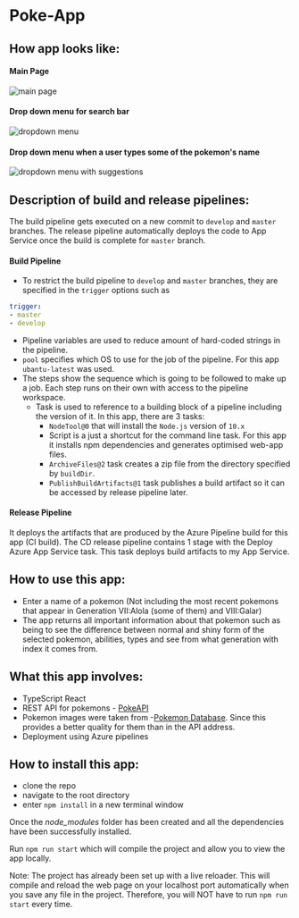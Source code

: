 # Poke-App
## How app looks like:
#### Main Page
![main page](https://user-images.githubusercontent.com/26496834/87839433-e6501100-c8ee-11ea-84a9-5c9bd98e4175.PNG)

#### Drop down menu for search bar
![dropdown menu](https://user-images.githubusercontent.com/26496834/87839466-113a6500-c8ef-11ea-86e7-010f3daf2635.PNG)

#### Drop down menu when a user types some of the pokemon's name
![dropdown menu with suggestions](https://user-images.githubusercontent.com/26496834/87839474-1992a000-c8ef-11ea-959f-2408ed114d42.PNG)

## Description of build and release pipelines:
The build pipeline gets executed on a new commit to `develop` and `master` branches. The release pipeline automatically deploys the code to App Service once the build is complete for `master` branch. 

#### Build Pipeline ####
- To restrict the build pipeline to `develop` and `master` branches, they are specified in the `trigger` options such as 
```yml
trigger:
- master
- develop
```
- Pipeline variables are used to reduce amount of hard-coded strings in the pipeline.
- `pool` specifies which OS to use for the job of the pipeline. For this app `ubantu-latest` was used.
- The steps show the sequence which is going to be followed to make up a job. Each step runs on their own with access to the pipeline workspace.
  - Task is used to reference to a building block of a pipeline including the version of it. In this app, there are 3 tasks:
    - `NodeTool@0` that will install the `Node.js` version of `10.x`
    -  Script is a just a shortcut for the command line task. For this app it installs npm dependencies and generates optimised web-app files.
    - `ArchiveFiles@2` task creates a zip file from the directory specified by `buildDir`.
    - `PublishBuildArtifacts@1` task publishes a build artifact so it can be accessed by release pipeline later.
    
#### Release Pipeline ####
It deploys the artifacts that are produced by the Azure Pipeline build for this app (CI build). The CD release pipeline contains 1 stage with the Deploy Azure App Service task. This task deploys build artifacts to my App Service.

## How to use this app: 
- Enter a name of a pokemon (Not including the most recent pokemons that appear in Generation VII:Alola (some of them) and VIII:Galar)
- The app returns all important information about that pokemon such as being to see the difference between normal and shiny form of the selected pokemon, abilities, types and see from what generation with index it comes from.

## What this app involves:
- TypeScript React
- REST API for pokemons - [PokeAPI](https://pokeapi.co/)
- Pokemon images were taken from -[Pokemon Database](https://pokemondb.net/sprites/). Since this provides a better quality for them than in the API address.
- Deployment using Azure pipelines

## How to install this app:
- clone the repo
- navigate to the root directory
- enter `npm install` in a new terminal window

Once the *node_modules* folder has been created and all the dependencies have been successfully installed. 

Run `npm run start` which will compile the project and allow you to view the app locally.

Note: The project has already been set up with a live reloader. This will compile and reload the web page on your localhost port automatically when you save any file in the project. Therefore, you will NOT have to run `npm run start` every time.
